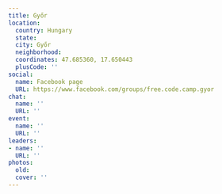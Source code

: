 ```yaml
---
title: Győr
location:
  country: Hungary
  state: 
  city: Győr
  neighborhood: 
  coordinates: 47.685360, 17.650443
  plusCode: ''
social:
  name: Facebook page
  URL: https://www.facebook.com/groups/free.code.camp.gyor
chat:
  name: ''
  URL: ''
event:
  name: ''
  URL: ''
leaders:
- name: ''
  URL: ''
photos:
  old: 
  cover: ''
---
```

